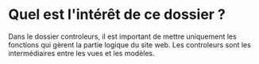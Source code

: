 # Quel est l'intérêt de ce dossier ?

Dans le dossier controleurs, il est important de mettre uniquement les fonctions qui gèrent la partie logique du site web.
Les controleurs sont les intermédiaires entre les vues et les modèles.